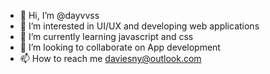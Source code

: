 - 👋 Hi, I’m @dayvvss
- 👀 I’m interested in UI/UX and developing web applications  
- 🌱 I’m currently learning javascript and css 
- 💞️ I’m looking to collaborate on App development
- 📫 How to reach me daviesny@outlook.com

<!---
dayvvss/dayvvss is a ✨ special ✨ repository because its `README.md` (this file) appears on your GitHub profile.
You can click the Preview link to take a look at your changes.
--->

